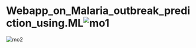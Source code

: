 # Webapp_on_Malaria_outbreak_prediction_using.ML![mo1](https://user-images.githubusercontent.com/93807327/175859953-2e7baef7-ceee-48e5-b8d4-dc7d45d9ccfa.jpg)
![mo2](https://user-images.githubusercontent.com/93807327/175859963-71b631ad-5894-4a11-a95f-a6ba85970d71.jpg)
